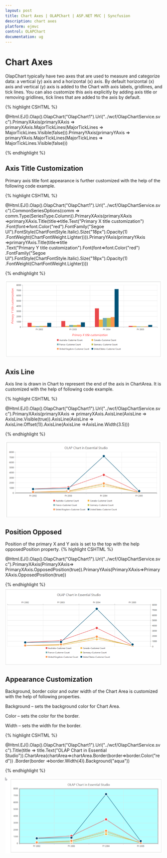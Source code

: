 ```yaml
---
layout: post
title: Chart Axes | OLAPChart | ASP.NET MVC | Syncfusion
description: chart axes 
platform: ejmvc
control: OLAPChart
documentation: ug
---
```


# Chart Axes 

OlapChart typically have two axes that are used to measure and categorize data: a vertical (y) axis and a horizontal (x) axis. By default horizontal (x) axis and vertical (y) axis is added to the Chart with axis labels, gridlines, and tick lines. You can also customize this axis explicitly by adding axis title or removing gridlines, tick lines that are added to the axis by default.

{% highlight CSHTML %}

@Html.EJ().Olap().OlapChart("OlapChart1").Url("../wcf/OlapChartService.svc").PrimaryXAxis(primaryXAxis =>
primaryXAxis.MajorTickLines(MajorTickLines => MajorTickLines.Visible(false))).PrimaryYAxis(primaryYAxis => 
primaryYAxis.MajorTickLines(MajorTickLines => MajorTickLines.Visible(false))) 

{% endhighlight  %}




## Axis Title Customization

Primary axis title font appearance is further customized with the help of the following code example.


{% highlight CSHTML %}

@Html.EJ().Olap().OlapChart("OlapChart1").Url("../wcf/OlapChartService.svc").CommonSeriesOptions(comm =>
comm.Type(SeriesType.Column)).PrimaryXAxis(primaryXAxis =>primaryXAxis.Title(title=>title.Text("Primary X title customization")
.Font(font=>font.Color("red").FontFamily("Segoe UI").FontStyle(ChartFontStyle.Italic).Size("18px").Opacity(1)
.FontWeight(ChartFontWeight.Lighter)))).PrimaryYAxis(primaryYAxis =>primaryYAxis.Title(title=>title\
.Text("Primary Y title customization").Font(font=>font.Color("red")
.FontFamily("Segoe UI").FontStyle(ChartFontStyle.Italic).Size("18px").Opacity(1)
.FontWeight(ChartFontWeight.Lighter))))

{% endhighlight %}

![](Chart-Axes_images/Chart-Axes_img1.png)



## Axis Line

Axis line is drawn in Chart to represent the end of the axis in ChartArea. It is customized with the help of following code example.

{% highlight CSHTML %}

@Html.EJ().Olap().OlapChart("OlapChart1").Url("../wcf/OlapChartService.svc").PrimaryXAxis(primaryXAxis => 
primaryXAxis.AxisLine(AxisLine => AxisLine.Visible(true)).AxisLine(AxisLine => 
AxisLine.Offset(1)).AxisLine(AxisLine =>AxisLine.Width(3.5)))


{% endhighlight %}


![](Chart-Axes_images/Chart-Axes_img2.png)



## Position Opposed

Position of the primary X and Y axis is set to the top with the help opposedPosition property.
{% highlight CSHTML %}

@Html.EJ().Olap().OlapChart("OlapChart1").Url("../wcf/OlapChartService.svc").PrimaryXAxis(PrimaryXAxis=>
PrimaryXAxis.OpposedPosition(true)).PrimaryYAxis(PrimaryXAxis=>PrimaryXAxis.OpposedPosition(true))

{% endhighlight %}
![](Chart-Axes_images/Chart-Axes_img3.png)



## Appearance Customization 

Background, border color and outer width of the Chart Area is customized with the help of following properties.

Background – sets the background color for Chart Area.

Color – sets the color for the border.

Width – sets the width for the border.

{% highlight CSHTML %}

@Html.EJ().Olap().OlapChart("OlapChart1").Url("../wcf/OlapChartService.svc").Title(title => 
title.Text("OLAP Chart in Essential Studio")).ChartArea(chartArea=>chartArea.Border(border=>border.Color("red"))
.Border(border =>border.Width(4)).Background("aqua"))

{% endhighlight %}



![](Chart-Axes_images/Chart-Axes_img4.png)




